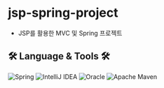 # jsp-spring-project
- JSP를 활용한 MVC 및 Spring 프로젝트

## 🛠️ Language & Tools  🛠️
![Spring](https://img.shields.io/badge/Spring-6DB33F.svg?style=flat-square&logo=Spring&logoColor=white)
![IntelliJ IDEA](https://img.shields.io/badge/IntelliJ%20IDEA-000000.svg?style=flat-square&logo=intellij-idea&logoColor=white)
![Oracle](https://img.shields.io/badge/Oracle-F80000.svg?style=flat-square&logo=Oracle&logoColor=white)
![Apache Maven](https://img.shields.io/badge/Apache-Maven-C71A36.svg?style=flat-square&logo=Apache-Maven&logoColor=white)
